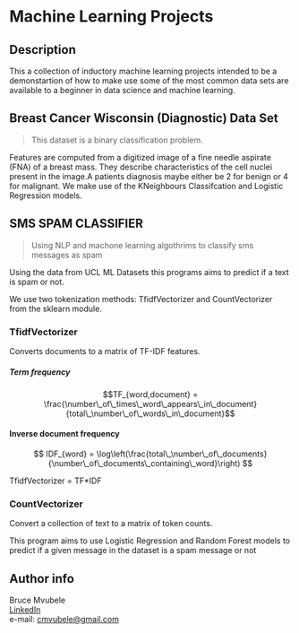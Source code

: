 # Machine Learning Projects



## Description

This a collection of inductory machine learning projects intended to be a demonstartion of how to make use some of the most common data sets are available to a beginner in data science and machine learning.

## Breast Cancer Wisconsin (Diagnostic) Data Set
>This dataset is a binary classification problem. 

Features are computed from a digitized image of a fine needle aspirate (FNA) of a breast mass. They describe characteristics of the cell nuclei present in the image.A patients diagnosis maybe either be 2 for benign or  4 for malignant. We make use of the KNeighbours Classifcation and Logistic Regression models.

## SMS SPAM CLASSIFIER

> Using NLP and machone learning algothrims to classify sms messages as spam

Using the data from UCL ML Datasets this programs aims to predict if a text is spam or not.

We use two tokenization methods: TfidfVectorizer and CountVectorizer from the sklearn module.


### TfidfVectorizer
Converts documents to a matrix of TF-IDF features.

##### Term frequency

$$TF_{word,document} = \frac{\number\_of\_times\_word\_appears\_in\_document}{total\_\number\_of\_words\_in\_document}$$

#### Inverse document frequency

$$ IDF_{word} = \log\left(\frac{total\_\number\_of\_documents}{\number\_of\_documents\_containing\_word}\right) $$

TfidfVectorizer = TF*IDF 

### CountVectorizer
Convert a collection of text to a matrix of token counts.

This program aims to use Logistic Regression and Random Forest models to predict if a given message in the dataset is a spam message or not



## Author info
Bruce Mvubele \
[LinkedIn](https://www.linkedin.com/in/bruce-mvubele-494105143/) \
e-mail: cmvubele@gmail.com
